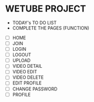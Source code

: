 # WETUBE PROJECT

- TODAY's TO DO LIST
- COMPLETE THE PAGES (FUNCTION)
- [ ] HOME
- [ ] JOIN
- [ ] LOGIN
- [ ] LOGOUT
- [ ] UPLOAD
- [ ] VIDEO DETAIL
- [ ] VIDEO EDIT
- [ ] VIDEO DELETE
- [ ] EDIT PROFILE
- [ ] CHANGE PASSWORD
- [ ] PROFILE

